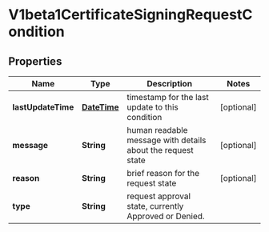 

# V1beta1CertificateSigningRequestCondition

## Properties

Name | Type | Description | Notes
------------ | ------------- | ------------- | -------------
**lastUpdateTime** | [**DateTime**](DateTime.md) | timestamp for the last update to this condition |  [optional]
**message** | **String** | human readable message with details about the request state |  [optional]
**reason** | **String** | brief reason for the request state |  [optional]
**type** | **String** | request approval state, currently Approved or Denied. | 



